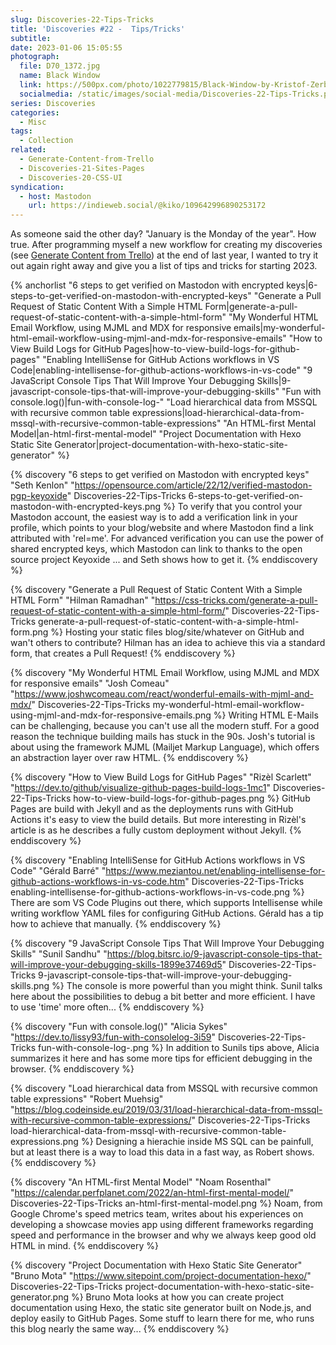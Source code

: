 ```yaml
---
slug: Discoveries-22-Tips-Tricks
title: 'Discoveries #22 -  Tips/Tricks'
subtitle:
date: 2023-01-06 15:05:55
photograph:
  file: D70_1372.jpg
  name: Black Window
  link: https://500px.com/photo/1022779815/Black-Window-by-Kristof-Zerbe/
  socialmedia: /static/images/social-media/Discoveries-22-Tips-Tricks.png
series: Discoveries
categories:
  - Misc
tags:
  - Collection
related:
  - Generate-Content-from-Trello
  - Discoveries-21-Sites-Pages
  - Discoveries-20-CSS-UI
syndication:
  - host: Mastodon
    url: https://indieweb.social/@kiko/109642996890253172
---
```


As someone said the other day? "January is the Monday of the year". How true. After programming myself a new workflow for creating my discoveries (see [Generate Content from Trello](/post/Generate-Content-from-Trello/)) at the end of last year, I wanted to try it out again right away and give you a list of tips and tricks for starting 2023.

{% anchorlist 
  "6 steps to get verified on Mastodon with encrypted keys|6-steps-to-get-verified-on-mastodon-with-encrypted-keys"
  "Generate a Pull Request of Static Content With a Simple HTML Form|generate-a-pull-request-of-static-content-with-a-simple-html-form"
  "My Wonderful HTML Email Workflow, using MJML and MDX for responsive emails|my-wonderful-html-email-workflow-using-mjml-and-mdx-for-responsive-emails"
  "How to View Build Logs for GitHub Pages|how-to-view-build-logs-for-github-pages"
  "Enabling IntelliSense for GitHub Actions workflows in VS Code|enabling-intellisense-for-github-actions-workflows-in-vs-code"
  "9 JavaScript Console Tips That Will Improve Your Debugging Skills|9-javascript-console-tips-that-will-improve-your-debugging-skills"
  "Fun with console.log()|fun-with-console-log-"
  "Load hierarchical data from MSSQL with recursive common table expressions|load-hierarchical-data-from-mssql-with-recursive-common-table-expressions"
  "An HTML-first Mental Model|an-html-first-mental-model"
  "Project Documentation with Hexo Static Site Generator|project-documentation-with-hexo-static-site-generator"
%}

<!-- more -->

{% discovery "6 steps to get verified on Mastodon with encrypted keys" "Seth Kenlon" "https://opensource.com/article/22/12/verified-mastodon-pgp-keyoxide" Discoveries-22-Tips-Tricks 6-steps-to-get-verified-on-mastodon-with-encrypted-keys.png %}
To verify that you control your Mastodon account, the easiest way is to add a verification link in your profile, which points to your blog/website and where Mastodon find a link attributed with &#39;rel=me&#39;. For advanced verification you can use the power of shared encrypted keys, which Mastodon can link to thanks to the open source project Keyoxide ... and Seth shows how to get it.
{% enddiscovery %}

{% discovery "Generate a Pull Request of Static Content With a Simple HTML Form" "Hilman Ramadhan" "https://css-tricks.com/generate-a-pull-request-of-static-content-with-a-simple-html-form/" Discoveries-22-Tips-Tricks generate-a-pull-request-of-static-content-with-a-simple-html-form.png %}
Hosting your static files blog/site/whatever on GitHub and wan&#39;t others to contribute? Hilman has an idea to achieve this via a standard form, that creates a Pull Request!
{% enddiscovery %}

{% discovery "My Wonderful HTML Email Workflow, using MJML and MDX for responsive emails" "Josh Comeau" "https://www.joshwcomeau.com/react/wonderful-emails-with-mjml-and-mdx/" Discoveries-22-Tips-Tricks my-wonderful-html-email-workflow-using-mjml-and-mdx-for-responsive-emails.png %}
Writing HTML E-Mails can be challenging, because you can&#39;t use all the modern stuff. For a good reason the technique building mails has stuck in the 90s. Josh&#39;s tutorial is about using the framework MJML (Mailjet Markup Language), which offers an abstraction layer over raw HTML.
{% enddiscovery %}

{% discovery "How to View Build Logs for GitHub Pages" "Rizèl Scarlett" "https://dev.to/github/visualize-github-pages-build-logs-1mc1" Discoveries-22-Tips-Tricks how-to-view-build-logs-for-github-pages.png %}
GitHub Pages are build with Jekyll and as the deployments runs with GitHub Actions it&#39;s easy to view the build details. But more interesting in Rizèl&#39;s article is as he describes a fully custom deployment without Jekyll.
{% enddiscovery %}

{% discovery "Enabling IntelliSense for GitHub Actions workflows in VS Code" "Gérald Barré" "https://www.meziantou.net/enabling-intellisense-for-github-actions-workflows-in-vs-code.htm" Discoveries-22-Tips-Tricks enabling-intellisense-for-github-actions-workflows-in-vs-code.png %}
There are som VS Code Plugins out there, which supports Intellisense while writing workflow YAML files for configuring GitHub Actions. Gérald has a tip how to achieve that manually.
{% enddiscovery %}

{% discovery "9 JavaScript Console Tips That Will Improve Your Debugging Skills" "Sunil Sandhu" "https://blog.bitsrc.io/9-javascript-console-tips-that-will-improve-your-debugging-skills-1899e37469d5" Discoveries-22-Tips-Tricks 9-javascript-console-tips-that-will-improve-your-debugging-skills.png %}
The console is more powerful than you might think. Sunil talks here about the possibilities to debug a bit better and more efficient. I have to use &#39;time&#39; more often...
{% enddiscovery %}

{% discovery "Fun with console.log()" "Alicia Sykes" "https://dev.to/lissy93/fun-with-consolelog-3i59" Discoveries-22-Tips-Tricks fun-with-console-log-.png %}
In addition to Sunils tips above, Alicia summarizes it here and has some more tips for efficient debugging in the browser.
{% enddiscovery %}

{% discovery "Load hierarchical data from MSSQL with recursive common table expressions" "Robert Muehsig" "https://blog.codeinside.eu/2019/03/31/load-hierarchical-data-from-mssql-with-recursive-common-table-expressions/" Discoveries-22-Tips-Tricks load-hierarchical-data-from-mssql-with-recursive-common-table-expressions.png %}
Designing a hierachie inside MS SQL can be painfull, but at least there is a way to load this data in a fast way, as Robert shows.
{% enddiscovery %}

{% discovery "An HTML-first Mental Model" "Noam Rosenthal" "https://calendar.perfplanet.com/2022/an-html-first-mental-model/" Discoveries-22-Tips-Tricks an-html-first-mental-model.png %}
Noam, from Google Chrome&#39;s speed metrics team, writes about his experiences on developing a showcase movies app using different frameworks regarding speed and performance in the browser and why we always keep good old HTML in mind.
{% enddiscovery %}

{% discovery "Project Documentation with Hexo Static Site Generator" "Bruno Mota" "https://www.sitepoint.com/project-documentation-hexo/" Discoveries-22-Tips-Tricks project-documentation-with-hexo-static-site-generator.png %}
Bruno Mota looks at how you can create project documentation using Hexo, the static site generator built on Node.js, and deploy easily to GitHub Pages. Some stuff to learn there for me, who runs this blog nearly the same way...
{% enddiscovery %}

